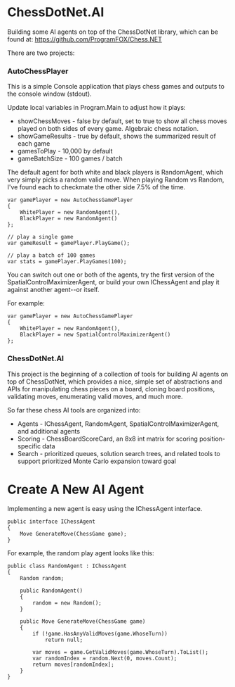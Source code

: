# ChessDotNet.AI

Building some AI agents on top of the ChessDotNet library, which can be found at:
https://github.com/ProgramFOX/Chess.NET

There are two projects:

### AutoChessPlayer

This is a simple Console application that plays chess games and outputs to the console window (stdout).

Update local variables in Program.Main to adjust how it plays:

* showChessMoves - false by default, set to true to show all chess moves played on both sides of every game. Algebraic chess notation.
* showGameResults - true by default, shows the summarized result of each game
* gamesToPlay - 10,000 by default
* gameBatchSize - 100 games / batch

The default agent for both white and black players is RandomAgent, which very simply picks a random valid move. When playing Random vs Random, I've found each to checkmate the other side 7.5% of the time.

```
var gamePlayer = new AutoChessGamePlayer
{
    WhitePlayer = new RandomAgent(),
    BlackPlayer = new RandomAgent()
};

// play a single game
var gameResult = gamePlayer.PlayGame();

// play a batch of 100 games
var stats = gamePlayer.PlayGames(100);
```

You can switch out one or both of the agents, try the first version of the SpatialControlMaximizerAgent, or build your own IChessAgent and play it against another agent--or itself.

For example:
```
var gamePlayer = new AutoChessGamePlayer
{
    WhitePlayer = new RandomAgent(),
    BlackPlayer = new SpatialControlMaximizerAgent()
};
```

### ChessDotNet.AI

This project is the beginning of a collection of tools for building AI agents on top of ChessDotNet, which provides a nice, simple set of abstractions and APIs for manipulating chess pieces on a board, cloning board positions, validating moves, enumerating valid moves, and much more.

So far these chess AI tools are organized into:
* Agents - IChessAgent, RandomAgent, SpatialControlMaximizerAgent, and additional agents
* Scoring - ChessBoardScoreCard, an 8x8 int matrix for scoring position-specific data
* Search - prioritized queues, solution search trees, and related tools to support prioritized Monte Carlo expansion toward goal

# Create A New AI Agent

Implementing a new agent is easy using the IChessAgent interface. 
```
public interface IChessAgent
{
    Move GenerateMove(ChessGame game);
}
```

For example, the random play agent looks like this:
```
public class RandomAgent : IChessAgent
{
    Random random;

    public RandomAgent()
    {
        random = new Random();
    }

    public Move GenerateMove(ChessGame game)
    {
        if (!game.HasAnyValidMoves(game.WhoseTurn))
            return null;

        var moves = game.GetValidMoves(game.WhoseTurn).ToList();
        var randomIndex = random.Next(0, moves.Count);
        return moves[randomIndex];
    }
}
```
